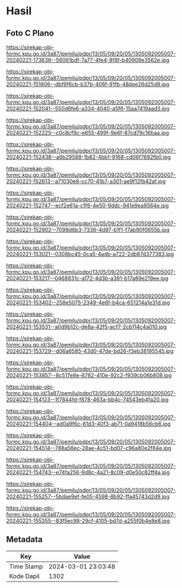 # Hasil

## Foto C Plano

https://sirekap-obj-formc.kpu.go.id/3a87/pemilu/pdpr/13/05/09/20/05/1305092005007-20240221-173636--56061bdf-7a77-4fe4-8f8f-b40909e3562e.jpg

https://sirekap-obj-formc.kpu.go.id/3a87/pemilu/pdpr/13/05/09/20/05/1305092005007-20240221-151806--dbf9f6cb-b37b-406f-91fb-48dee26d25d9.jpg

https://sirekap-obj-formc.kpu.go.id/3a87/pemilu/pdpr/13/05/09/20/05/1305092005007-20240221-152041--550d6fe6-a334-4040-a5f6-15aa7419aad3.jpg

https://sirekap-obj-formc.kpu.go.id/3a87/pemilu/pdpr/13/05/09/20/05/1305092005007-20240221-152225--c0c8cf9c-e655-499f-9e6f-87cd79c16baa.jpg

https://sirekap-obj-formc.kpu.go.id/3a87/pemilu/pdpr/13/05/09/20/05/1305092005007-20240221-152438--a6b29588-1b82-4bb1-9168-cd06f7692fb0.jpg

https://sirekap-obj-formc.kpu.go.id/3a87/pemilu/pdpr/13/05/09/20/05/1305092005007-20240221-152613--a71030e8-cc70-41b7-a301-ae9f12fb42af.jpg

https://sirekap-obj-formc.kpu.go.id/3a87/pemilu/pdpr/13/05/09/20/05/1305092005007-20240221-152747--ecf2e61a-c1f6-4e50-9ddc-941e9ea6564e.jpg

https://sirekap-obj-formc.kpu.go.id/3a87/pemilu/pdpr/13/05/09/20/05/1305092005007-20240221-152902--7099d6b3-7336-4d97-b1f1-f7ab90f0655b.jpg

https://sirekap-obj-formc.kpu.go.id/3a87/pemilu/pdpr/13/05/09/20/05/1305092005007-20240221-153021--0308bc45-0ca5-4adb-a722-2db87d377383.jpg

https://sirekap-obj-formc.kpu.go.id/3a87/pemilu/pdpr/13/05/09/20/05/1305092005007-20240221-153217--0468831c-a172-4d3b-a391-b17a89e219ee.jpg

https://sirekap-obj-formc.kpu.go.id/3a87/pemilu/pdpr/13/05/09/20/05/1305092005007-20240221-153402--258e5075-2349-4e6f-b4ca-651214a1e31d.jpg

https://sirekap-obj-formc.kpu.go.id/3a87/pemilu/pdpr/13/05/09/20/05/1305092005007-20240221-153531--a0d9b12c-de8a-42f5-acf7-2cb114c4a010.jpg

https://sirekap-obj-formc.kpu.go.id/3a87/pemilu/pdpr/13/05/09/20/05/1305092005007-20240221-153729--d06a6585-43d0-47de-bd26-f3eb38195545.jpg

https://sirekap-obj-formc.kpu.go.id/3a87/pemilu/pdpr/13/05/09/20/05/1305092005007-20240221-153857--8c517e8e-6782-410e-92c2-f939cb06b808.jpg

https://sirekap-obj-formc.kpu.go.id/3a87/pemilu/pdpr/13/05/09/20/05/1305092005007-20240221-154123--1f7844fd-f878-463a-bb4c-74543eb4fa20.jpg

https://sirekap-obj-formc.kpu.go.id/3a87/pemilu/pdpr/13/05/09/20/05/1305092005007-20240221-154404--ad0a9f6c-61d3-40f3-ab71-0a9418b56cb6.jpg

https://sirekap-obj-formc.kpu.go.id/3a87/pemilu/pdpr/13/05/09/20/05/1305092005007-20240221-154514--788a56ec-28ae-4c51-bd07-c96a80e2f84e.jpg

https://sirekap-obj-formc.kpu.go.id/3a87/pemilu/pdpr/13/05/09/20/05/1305092005007-20240221-154743--e74fa256-9d8c-4a21-8c09-d0e50c82ff4a.jpg

https://sirekap-obj-formc.kpu.go.id/3a87/pemilu/pdpr/13/05/09/20/05/1305092005007-20240221-155257--5bdae9ef-fe05-4598-8b92-ffa45743d2d9.jpg

https://sirekap-obj-formc.kpu.go.id/3a87/pemilu/pdpr/13/05/09/20/05/1305092005007-20240221-155355--83f5ec98-29cf-4105-bd7d-a255f0b4e8e8.jpg


## Metadata

| Key        | Value               |
| ---------- | ------------------- |
| Time Stamp | 2024-03-01 23:03:48 |
| Kode Dapil | 1302                |



